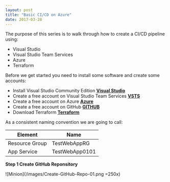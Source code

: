 ```yaml
---
layout: post
title: "Basic CI/CD on Azure"
date: 2017-03-28
---
```


The purpose of this series is to walk through how to create a CI/CD pipeline using:
- Visual Studio
- Visual Studio Team Services
- Azure
- Terraform

Before we get started you need to install some software and create some accounts:
- Install Visual Studio Community Edition
 __[Visual Studio](https://visualstudio.microsoft.com/vs/community/)__
- Create a free account on Visual Studio Team Services
 __[VSTS](https://visualstudio.microsoft.com/team-services/)__
- Create a free account on Azure 
 __[Azure](https://azure.microsoft.com/en-us/)__
- Create a free account on GitHub
 __[GITHUB](https://github.com/)__
- Download Terraform
 __[Terraform](https://www.terraform.io/downloads.html)__

As a consistent naming convention we are going to call:

| Element | Name |
| ------ | ----------- |
| Resource Group   |TestWebAppRG |
| App Service   |TestWebApp0101 |

__Step 1 Create GitHub Reponsitory__

![Minion](/images/Create-GitHub-Repo-01.png =250x)


